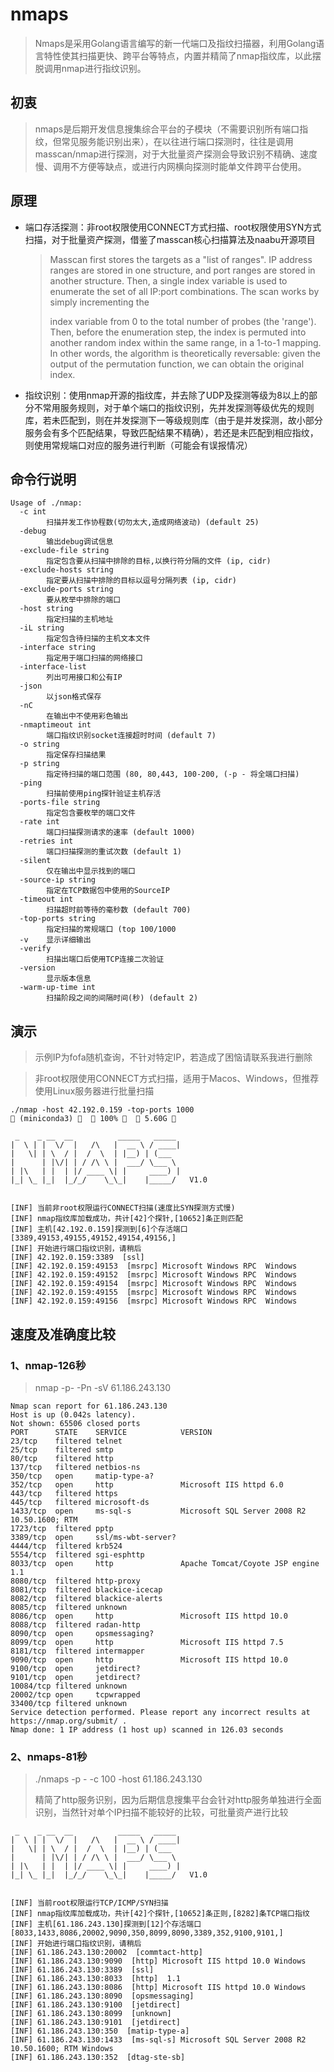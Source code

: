 # nmaps

> Nmaps是采用Golang语言编写的新一代端口及指纹扫描器，利用Golang语言特性使其扫描更快、跨平台等特点，内置并精简了nmap指纹库，以此摆脱调用nmap进行指纹识别。

## 初衷

> nmaps是后期开发信息搜集综合平台的子模块（不需要识别所有端口指纹，但常见服务能识别出来），在以往进行端口探测时，往往是调用masscan/nmap进行探测，对于大批量资产探测会导致识别不精确、速度慢、调用不方便等缺点，或进行内网横向探测时能单文件跨平台使用。

## 原理

- 端口存活探测：非root权限使用CONNECT方式扫描、root权限使用SYN方式扫描，对于批量资产探测，借鉴了masscan核心扫描算法及naabu开源项目

  > Masscan first stores the targets as a "list of ranges". IP address
  > ranges are stored in one structure, and port ranges are stored
  > in another structure.
  > Then, a single index variable is used to enumerate the set of all 
  > IP:port combinations. The scan works by simply incrementing the 
  >
  >  index variable from 0 to the total number of probes (the 'range').
  >  Then, before the enumeration step, the index is permuted into another
  >  random index within the same range, in a 1-to-1 mapping. In other
  >  words, the algorithm is theoretically reversable: given the output
  >  of the permutation function, we can obtain the original index.

- 指纹识别：使用nmap开源的指纹库，并去除了UDP及探测等级为8以上的部分不常用服务规则，对于单个端口的指纹识别，先并发探测等级优先的规则库，若未匹配到，则在并发探测下一等级规则库（由于是并发探测，故小部分服务会有多个匹配结果，导致匹配结果不精确），若还是未匹配到相应指纹，则使用常规端口对应的服务进行判断（可能会有误报情况）

## 命令行说明

```
Usage of ./nmap:
  -c int
        扫描并发工作协程数(切勿太大,造成网络波动) (default 25)
  -debug
        输出debug调试信息
  -exclude-file string
        指定包含要从扫描中排除的目标,以换行符分隔的文件 (ip, cidr)
  -exclude-hosts string
        指定要从扫描中排除的目标以逗号分隔列表 (ip, cidr)
  -exclude-ports string
        要从枚举中排除的端口
  -host string
        指定扫描的主机地址
  -iL string
        指定包含待扫描的主机文本文件
  -interface string
        指定用于端口扫描的网络接口
  -interface-list
        列出可用接口和公有IP
  -json
        以json格式保存
  -nC
        在输出中不使用彩色输出
  -nmaptimeout int
        端口指纹识别socket连接超时时间 (default 7)
  -o string
        指定保存扫描结果
  -p string
        指定待扫描的端口范围 (80, 80,443, 100-200, (-p - 将全端口扫描)
  -ping
        扫描前使用ping探针验证主机存活
  -ports-file string
        指定包含要枚举的端口文件
  -rate int
        端口扫描探测请求的速率 (default 1000)
  -retries int
        端口扫描探测的重试次数 (default 1)
  -silent
        仅在输出中显示找到的端口
  -source-ip string
        指定在TCP数据包中使用的SourceIP
  -timeout int
        扫描超时前等待的毫秒数 (default 700)
  -top-ports string
        指定扫描的常规端口 (top 100/1000
  -v    显示详细输出
  -verify
        扫描出端口后使用TCP连接二次验证
  -version
        显示版本信息
  -warm-up-time int
        扫描阶段之间的间隔时间(秒) (default 2)
```

## 演示

> 示例IP为fofa随机查询，不针对特定IP，若造成了困恼请联系我进行删除

> 非root权限使用CONNECT方式扫描，适用于Macos、Windows，但推荐使用Linux服务器进行批量扫描

```
./nmap -host 42.192.0.159 -top-ports 1000                                                                                                                                   (miniconda3)    100%    5.60G 

 _    _ __  __          _____   _____ 
|  \ | |  \/  |   /\   |  __ \ / ____|
|   \| | \  / |  /  \  | |__) | (___  
|      | |\/| | / /\ \ |  ___/ \___ \
| |\   | |  | |/ ____ \| |     ____) |
|_| \_ |_|  |_/_/    \_\_|    |_____/   V1.0


[INF] 当前非root权限运行CONNECT扫描(速度比SYN探测方式慢)
[INF] nmap指纹库加载成功，共计[42]个探针,[10652]条正则匹配
[INF] 主机[42.192.0.159]探测到[6]个存活端口 [3389,49153,49155,49152,49154,49156,]
[INF] 开始进行端口指纹识别，请稍后
[INF] 42.192.0.159:3389  [ssl]   
[INF] 42.192.0.159:49153  [msrpc] Microsoft Windows RPC  Windows
[INF] 42.192.0.159:49152  [msrpc] Microsoft Windows RPC  Windows
[INF] 42.192.0.159:49154  [msrpc] Microsoft Windows RPC  Windows
[INF] 42.192.0.159:49155  [msrpc] Microsoft Windows RPC  Windows
[INF] 42.192.0.159:49156  [msrpc] Microsoft Windows RPC  Windows
```



## 速度及准确度比较

### 1、nmap-126秒

> nmap -p- -Pn -sV 61.186.243.130

```
Nmap scan report for 61.186.243.130
Host is up (0.042s latency).
Not shown: 65506 closed ports
PORT      STATE    SERVICE            VERSION
23/tcp    filtered telnet
25/tcp    filtered smtp
80/tcp    filtered http
137/tcp   filtered netbios-ns
350/tcp   open     matip-type-a?
352/tcp   open     http               Microsoft IIS httpd 6.0
443/tcp   filtered https
445/tcp   filtered microsoft-ds
1433/tcp  open     ms-sql-s           Microsoft SQL Server 2008 R2 10.50.1600; RTM
1723/tcp  filtered pptp
3389/tcp  open     ssl/ms-wbt-server?
4444/tcp  filtered krb524
5554/tcp  filtered sgi-esphttp
8033/tcp  open     http               Apache Tomcat/Coyote JSP engine 1.1
8080/tcp  filtered http-proxy
8081/tcp  filtered blackice-icecap
8082/tcp  filtered blackice-alerts
8085/tcp  filtered unknown
8086/tcp  open     http               Microsoft IIS httpd 10.0
8088/tcp  filtered radan-http
8090/tcp  open     opsmessaging?
8099/tcp  open     http               Microsoft IIS httpd 7.5
8181/tcp  filtered intermapper
9090/tcp  open     http               Microsoft IIS httpd 10.0
9100/tcp  open     jetdirect?
9101/tcp  open     jetdirect?
10084/tcp filtered unknown
20002/tcp open     tcpwrapped
33400/tcp filtered unknown
Service detection performed. Please report any incorrect results at https://nmap.org/submit/ .
Nmap done: 1 IP address (1 host up) scanned in 126.03 seconds
```

### 2、nmaps-81秒

> ./nmaps -p - -c 100 -host 61.186.243.130
>
> 精简了http服务识别，因为后期信息搜集平台会针对http服务单独进行全面识别，当然针对单个IP扫描不能较好的比较，可批量资产进行比较

```
 _    _ __  __          _____   _____ 
|  \ | |  \/  |   /\   |  __ \ / ____|
|   \| | \  / |  /  \  | |__) | (___  
|      | |\/| | / /\ \ |  ___/ \___ \
| |\   | |  | |/ ____ \| |     ____) |
|_| \_ |_|  |_/_/    \_\_|    |_____/   V1.0


[INF] 当前root权限运行TCP/ICMP/SYN扫描
[INF] nmap指纹库加载成功，共计[42]个探针,[10652]条正则,[8282]条TCP端口指纹
[INF] 主机[61.186.243.130]探测到[12]个存活端口 [8033,1433,8086,20002,9090,350,8099,8090,3389,352,9100,9101,]
[INF] 开始进行端口指纹识别，请稍后
[INF] 61.186.243.130:20002  [commtact-http]   
[INF] 61.186.243.130:9090  [http] Microsoft IIS httpd 10.0 Windows
[INF] 61.186.243.130:3389  [ssl]   
[INF] 61.186.243.130:8033  [http]  1.1 
[INF] 61.186.243.130:8086  [http] Microsoft IIS httpd 10.0 Windows
[INF] 61.186.243.130:8090  [opsmessaging]   
[INF] 61.186.243.130:9100  [jetdirect]   
[INF] 61.186.243.130:8099  [unknown]   
[INF] 61.186.243.130:9101  [jetdirect]   
[INF] 61.186.243.130:350  [matip-type-a]   
[INF] 61.186.243.130:1433  [ms-sql-s] Microsoft SQL Server 2008 R2 10.50.1600; RTM Windows
[INF] 61.186.243.130:352  [dtag-ste-sb]
```

